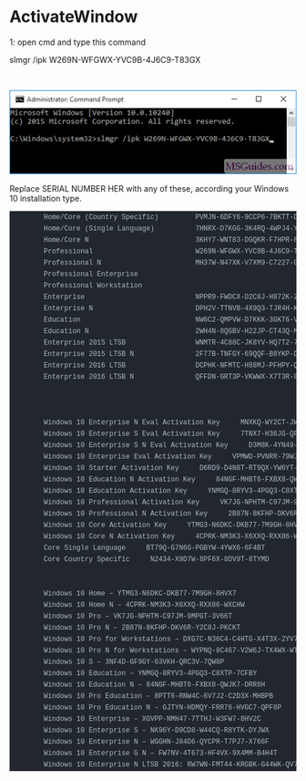 # ActivateWindow

1: open cmd and type this command

slmgr /ipk W269N-WFGWX-YVC9B-4J6C9-T83GX

<br/>

![Screenshot](windows-10-for-free-4.png)

 Replace SERIAL NUMBER HER with any of these, according your Windows 10 installation type.<br/>
<table class="highlight tab-size js-file-line-container js-code-nav-container js-tagsearch-file" data-paste-markdown-skip="" data-tab-size="8" data-tagsearch-lang="Text" data-tagsearch-path="Windows 10 Keys.txt" style='box-sizing: border-box; border-spacing: 0px; border-collapse: collapse; tab-size: 8; color: rgb(173, 186, 199); font-family: -apple-system, BlinkMacSystemFont, "Segoe UI", Helvetica, Arial, sans-serif, "Apple Color Emoji", "Segoe UI Emoji"; font-size: 14px; font-style: normal; font-variant-ligatures: normal; font-variant-caps: normal; font-weight: 400; letter-spacing: normal; orphans: 2; text-align: start; text-transform: none; white-space: normal; widows: 2; word-spacing: 0px; -webkit-text-stroke-width: 0px; background-color: rgb(34, 39, 46); text-decoration-thickness: initial; text-decoration-style: initial; text-decoration-color: initial;'>
    <tbody style="box-sizing: border-box;">
        <tr style="box-sizing: border-box; background-color: transparent;">
            <td class="blob-num js-line-number js-code-nav-line-number " data-line-number="2" style='box-sizing: border-box; padding: 0px 10px; width: 50px; min-width: 50px; font-family: ui-monospace, SFMono-Regular, "SF Mono", Menlo, Consolas, "Liberation Mono", monospace; font-size: 12px; line-height: 20px; color: var(--color-fg-subtle); text-align: right; white-space: nowrap; vertical-align: top; cursor: pointer; user-select: none;'><br></td>
            <td class="blob-code blob-code-inner js-file-line" style='box-sizing: border-box; padding: 0px 10px; position: relative; line-height: 20px; vertical-align: top; overflow: visible; font-family: ui-monospace, SFMono-Regular, "SF Mono", Menlo, Consolas, "Liberation Mono", monospace; font-size: 12px; color: var(--color-fg-default); overflow-wrap: normal; white-space: pre;'>Home/Core (Country Specific) &nbsp; &nbsp; &nbsp; &nbsp; PVMJN-6DFY6-9CCP6-7BKTT-D3WVR &nbsp;</td>
        </tr>
        <tr style="box-sizing: border-box;">
            <td class="blob-num js-line-number js-code-nav-line-number" data-line-number="3" style='box-sizing: border-box; padding: 0px 10px; width: 50px; min-width: 50px; font-family: ui-monospace, SFMono-Regular, "SF Mono", Menlo, Consolas, "Liberation Mono", monospace; font-size: 12px; line-height: 20px; color: var(--color-fg-subtle); text-align: right; white-space: nowrap; vertical-align: top; cursor: pointer; user-select: none;'><br></td>
            <td class="blob-code blob-code-inner js-file-line" style='box-sizing: border-box; padding: 0px 10px; position: relative; line-height: 20px; vertical-align: top; overflow: visible; font-family: ui-monospace, SFMono-Regular, "SF Mono", Menlo, Consolas, "Liberation Mono", monospace; font-size: 12px; color: var(--color-fg-default); overflow-wrap: normal; white-space: pre;'>Home/Core (Single Language) &nbsp; &nbsp; &nbsp; &nbsp; &nbsp;7HNRX-D7KGG-3K4RQ-4WPJ4-YTDFH &nbsp;</td>
        </tr>
        <tr style="box-sizing: border-box; background-color: transparent;">
            <td class="blob-num js-line-number js-code-nav-line-number" data-line-number="4" style='box-sizing: border-box; padding: 0px 10px; width: 50px; min-width: 50px; font-family: ui-monospace, SFMono-Regular, "SF Mono", Menlo, Consolas, "Liberation Mono", monospace; font-size: 12px; line-height: 20px; color: var(--color-fg-subtle); text-align: right; white-space: nowrap; vertical-align: top; cursor: pointer; user-select: none;'><br></td>
            <td class="blob-code blob-code-inner js-file-line" style='box-sizing: border-box; padding: 0px 10px; position: relative; line-height: 20px; vertical-align: top; overflow: visible; font-family: ui-monospace, SFMono-Regular, "SF Mono", Menlo, Consolas, "Liberation Mono", monospace; font-size: 12px; color: var(--color-fg-default); overflow-wrap: normal; white-space: pre;'>Home/Core N &nbsp; &nbsp; &nbsp; &nbsp; &nbsp; &nbsp; &nbsp; &nbsp; &nbsp; &nbsp; &nbsp; &nbsp; &nbsp;3KHY7-WNT83-DGQKR-F7HPR-844BM&nbsp;</td>
        </tr>
        <tr style="box-sizing: border-box;">
            <td class="blob-num js-line-number js-code-nav-line-number" data-line-number="5" style='box-sizing: border-box; padding: 0px 10px; width: 50px; min-width: 50px; font-family: ui-monospace, SFMono-Regular, "SF Mono", Menlo, Consolas, "Liberation Mono", monospace; font-size: 12px; line-height: 20px; color: var(--color-fg-subtle); text-align: right; white-space: nowrap; vertical-align: top; cursor: pointer; user-select: none;'><br></td>
            <td class="blob-code blob-code-inner js-file-line" style='box-sizing: border-box; padding: 0px 10px; position: relative; line-height: 20px; vertical-align: top; overflow: visible; font-family: ui-monospace, SFMono-Regular, "SF Mono", Menlo, Consolas, "Liberation Mono", monospace; font-size: 12px; color: var(--color-fg-default); overflow-wrap: normal; white-space: pre;'>Professional &nbsp; &nbsp; &nbsp; &nbsp; &nbsp; &nbsp; &nbsp; &nbsp; &nbsp; &nbsp; &nbsp; &nbsp; W269N-WFGWX-YVC9B-4J6C9-T83GX&nbsp;</td>
        </tr>
        <tr style="box-sizing: border-box; background-color: transparent;">
            <td class="blob-num js-line-number js-code-nav-line-number" data-line-number="6" style='box-sizing: border-box; padding: 0px 10px; width: 50px; min-width: 50px; font-family: ui-monospace, SFMono-Regular, "SF Mono", Menlo, Consolas, "Liberation Mono", monospace; font-size: 12px; line-height: 20px; color: var(--color-fg-subtle); text-align: right; white-space: nowrap; vertical-align: top; cursor: pointer; user-select: none;'><br></td>
            <td class="blob-code blob-code-inner js-file-line" style='box-sizing: border-box; padding: 0px 10px; position: relative; line-height: 20px; vertical-align: top; overflow: visible; font-family: ui-monospace, SFMono-Regular, "SF Mono", Menlo, Consolas, "Liberation Mono", monospace; font-size: 12px; color: var(--color-fg-default); overflow-wrap: normal; white-space: pre;'>Professional N &nbsp; &nbsp; &nbsp; &nbsp; &nbsp; &nbsp; &nbsp; &nbsp; &nbsp; &nbsp; &nbsp; MH37W-N47XK-V7XM9-C7227-GCQG9</td>
        </tr>
        <tr style="box-sizing: border-box;">
            <td class="blob-num js-line-number js-code-nav-line-number" data-line-number="7" style='box-sizing: border-box; padding: 0px 10px; width: 50px; min-width: 50px; font-family: ui-monospace, SFMono-Regular, "SF Mono", Menlo, Consolas, "Liberation Mono", monospace; font-size: 12px; line-height: 20px; color: var(--color-fg-subtle); text-align: right; white-space: nowrap; vertical-align: top; cursor: pointer; user-select: none;'><br></td>
            <td class="blob-code blob-code-inner js-file-line" style='box-sizing: border-box; padding: 0px 10px; position: relative; line-height: 20px; vertical-align: top; overflow: visible; font-family: ui-monospace, SFMono-Regular, "SF Mono", Menlo, Consolas, "Liberation Mono", monospace; font-size: 12px; color: var(--color-fg-default); overflow-wrap: normal; white-space: pre;'>Professional Enterprise &nbsp; &nbsp; &nbsp; &nbsp; &nbsp; &nbsp; &nbsp; &nbsp;&nbsp;</td>
        </tr>
        <tr style="box-sizing: border-box; background-color: transparent;">
            <td class="blob-num js-line-number js-code-nav-line-number" data-line-number="8" style='box-sizing: border-box; padding: 0px 10px; width: 50px; min-width: 50px; font-family: ui-monospace, SFMono-Regular, "SF Mono", Menlo, Consolas, "Liberation Mono", monospace; font-size: 12px; line-height: 20px; color: var(--color-fg-subtle); text-align: right; white-space: nowrap; vertical-align: top; cursor: pointer; user-select: none;'><br></td>
            <td class="blob-code blob-code-inner js-file-line" style='box-sizing: border-box; padding: 0px 10px; position: relative; line-height: 20px; vertical-align: top; overflow: visible; font-family: ui-monospace, SFMono-Regular, "SF Mono", Menlo, Consolas, "Liberation Mono", monospace; font-size: 12px; color: var(--color-fg-default); overflow-wrap: normal; white-space: pre;'>Professional Workstation &nbsp; &nbsp; &nbsp; &nbsp; &nbsp; &nbsp;&nbsp;</td>
        </tr>
        <tr style="box-sizing: border-box;">
            <td class="blob-num js-line-number js-code-nav-line-number" data-line-number="9" style='box-sizing: border-box; padding: 0px 10px; width: 50px; min-width: 50px; font-family: ui-monospace, SFMono-Regular, "SF Mono", Menlo, Consolas, "Liberation Mono", monospace; font-size: 12px; line-height: 20px; color: var(--color-fg-subtle); text-align: right; white-space: nowrap; vertical-align: top; cursor: pointer; user-select: none;'><br></td>
            <td class="blob-code blob-code-inner js-file-line" style='box-sizing: border-box; padding: 0px 10px; position: relative; line-height: 20px; vertical-align: top; overflow: visible; font-family: ui-monospace, SFMono-Regular, "SF Mono", Menlo, Consolas, "Liberation Mono", monospace; font-size: 12px; color: var(--color-fg-default); overflow-wrap: normal; white-space: pre;'>Enterprise &nbsp; &nbsp; &nbsp; &nbsp; &nbsp; &nbsp; &nbsp; &nbsp; &nbsp; &nbsp; &nbsp; &nbsp; &nbsp; NPPR9-FWDCX-D2C8J-H872K-2YT43&nbsp;</td>
        </tr>
        <tr style="box-sizing: border-box; background-color: transparent;">
            <td class="blob-num js-line-number js-code-nav-line-number" data-line-number="10" style='box-sizing: border-box; padding: 0px 10px; width: 50px; min-width: 50px; font-family: ui-monospace, SFMono-Regular, "SF Mono", Menlo, Consolas, "Liberation Mono", monospace; font-size: 12px; line-height: 20px; color: var(--color-fg-subtle); text-align: right; white-space: nowrap; vertical-align: top; cursor: pointer; user-select: none;'><br></td>
            <td class="blob-code blob-code-inner js-file-line" style='box-sizing: border-box; padding: 0px 10px; position: relative; line-height: 20px; vertical-align: top; overflow: visible; font-family: ui-monospace, SFMono-Regular, "SF Mono", Menlo, Consolas, "Liberation Mono", monospace; font-size: 12px; color: var(--color-fg-default); overflow-wrap: normal; white-space: pre;'>Enterprise N &nbsp; &nbsp; &nbsp; &nbsp; &nbsp; &nbsp; &nbsp; &nbsp; &nbsp; &nbsp; &nbsp; &nbsp; DPH2V-TTNVB-4X9Q3-TJR4H-KHJW4&nbsp;</td>
        </tr>
        <tr style="box-sizing: border-box;">
            <td class="blob-num js-line-number js-code-nav-line-number" data-line-number="11" style='box-sizing: border-box; padding: 0px 10px; width: 50px; min-width: 50px; font-family: ui-monospace, SFMono-Regular, "SF Mono", Menlo, Consolas, "Liberation Mono", monospace; font-size: 12px; line-height: 20px; color: var(--color-fg-subtle); text-align: right; white-space: nowrap; vertical-align: top; cursor: pointer; user-select: none;'><br></td>
            <td class="blob-code blob-code-inner js-file-line" style='box-sizing: border-box; padding: 0px 10px; position: relative; line-height: 20px; vertical-align: top; overflow: visible; font-family: ui-monospace, SFMono-Regular, "SF Mono", Menlo, Consolas, "Liberation Mono", monospace; font-size: 12px; color: var(--color-fg-default); overflow-wrap: normal; white-space: pre;'>Education &nbsp; &nbsp; &nbsp; &nbsp; &nbsp; &nbsp; &nbsp; &nbsp; &nbsp; &nbsp; &nbsp; &nbsp; &nbsp; &nbsp;NW6C2-QMPVW-D7KKK-3GKT6-VCFB2&nbsp;</td>
        </tr>
        <tr style="box-sizing: border-box; background-color: transparent;">
            <td class="blob-num js-line-number js-code-nav-line-number" data-line-number="12" style='box-sizing: border-box; padding: 0px 10px; width: 50px; min-width: 50px; font-family: ui-monospace, SFMono-Regular, "SF Mono", Menlo, Consolas, "Liberation Mono", monospace; font-size: 12px; line-height: 20px; color: var(--color-fg-subtle); text-align: right; white-space: nowrap; vertical-align: top; cursor: pointer; user-select: none;'><br></td>
            <td class="blob-code blob-code-inner js-file-line" style='box-sizing: border-box; padding: 0px 10px; position: relative; line-height: 20px; vertical-align: top; overflow: visible; font-family: ui-monospace, SFMono-Regular, "SF Mono", Menlo, Consolas, "Liberation Mono", monospace; font-size: 12px; color: var(--color-fg-default); overflow-wrap: normal; white-space: pre;'>Education N &nbsp; &nbsp; &nbsp; &nbsp; &nbsp; &nbsp; &nbsp; &nbsp; &nbsp; &nbsp; &nbsp; &nbsp; &nbsp;2WH4N-8QGBV-H22JP-CT43Q-MDWWJ&nbsp;</td>
        </tr>
        <tr style="box-sizing: border-box;">
            <td class="blob-num js-line-number js-code-nav-line-number" data-line-number="13" style='box-sizing: border-box; padding: 0px 10px; width: 50px; min-width: 50px; font-family: ui-monospace, SFMono-Regular, "SF Mono", Menlo, Consolas, "Liberation Mono", monospace; font-size: 12px; line-height: 20px; color: var(--color-fg-subtle); text-align: right; white-space: nowrap; vertical-align: top; cursor: pointer; user-select: none;'><br></td>
            <td class="blob-code blob-code-inner js-file-line" style='box-sizing: border-box; padding: 0px 10px; position: relative; line-height: 20px; vertical-align: top; overflow: visible; font-family: ui-monospace, SFMono-Regular, "SF Mono", Menlo, Consolas, "Liberation Mono", monospace; font-size: 12px; color: var(--color-fg-default); overflow-wrap: normal; white-space: pre;'>Enterprise 2015 LTSB &nbsp; &nbsp; &nbsp; &nbsp; &nbsp; &nbsp; &nbsp; &nbsp; WNMTR-4C88C-JK8YV-HQ7T2-76DF9</td>
        </tr>
        <tr style="box-sizing: border-box; background-color: transparent;">
            <td class="blob-num js-line-number js-code-nav-line-number" data-line-number="14" style='box-sizing: border-box; padding: 0px 10px; width: 50px; min-width: 50px; font-family: ui-monospace, SFMono-Regular, "SF Mono", Menlo, Consolas, "Liberation Mono", monospace; font-size: 12px; line-height: 20px; color: var(--color-fg-subtle); text-align: right; white-space: nowrap; vertical-align: top; cursor: pointer; user-select: none;'><br></td>
            <td class="blob-code blob-code-inner js-file-line" style='box-sizing: border-box; padding: 0px 10px; position: relative; line-height: 20px; vertical-align: top; overflow: visible; font-family: ui-monospace, SFMono-Regular, "SF Mono", Menlo, Consolas, "Liberation Mono", monospace; font-size: 12px; color: var(--color-fg-default); overflow-wrap: normal; white-space: pre;'>Enterprise 2015 LTSB N &nbsp; &nbsp; &nbsp; &nbsp; &nbsp; &nbsp; &nbsp; 2F77B-TNFGY-69QQF-B8YKP-D69TJ&nbsp;</td>
        </tr>
        <tr style="box-sizing: border-box;">
            <td class="blob-num js-line-number js-code-nav-line-number" data-line-number="15" style='box-sizing: border-box; padding: 0px 10px; width: 50px; min-width: 50px; font-family: ui-monospace, SFMono-Regular, "SF Mono", Menlo, Consolas, "Liberation Mono", monospace; font-size: 12px; line-height: 20px; color: var(--color-fg-subtle); text-align: right; white-space: nowrap; vertical-align: top; cursor: pointer; user-select: none;'><br></td>
            <td class="blob-code blob-code-inner js-file-line" style='box-sizing: border-box; padding: 0px 10px; position: relative; line-height: 20px; vertical-align: top; overflow: visible; font-family: ui-monospace, SFMono-Regular, "SF Mono", Menlo, Consolas, "Liberation Mono", monospace; font-size: 12px; color: var(--color-fg-default); overflow-wrap: normal; white-space: pre;'>Enterprise 2016 LTSB &nbsp; &nbsp; &nbsp; &nbsp; &nbsp; &nbsp; &nbsp; &nbsp; DCPHK-NFMTC-H88MJ-PFHPY-QJ4BJ &nbsp;</td>
        </tr>
        <tr style="box-sizing: border-box; background-color: transparent;">
            <td class="blob-num js-line-number js-code-nav-line-number" data-line-number="16" style='box-sizing: border-box; padding: 0px 10px; width: 50px; min-width: 50px; font-family: ui-monospace, SFMono-Regular, "SF Mono", Menlo, Consolas, "Liberation Mono", monospace; font-size: 12px; line-height: 20px; color: var(--color-fg-subtle); text-align: right; white-space: nowrap; vertical-align: top; cursor: pointer; user-select: none;'><br></td>
            <td class="blob-code blob-code-inner js-file-line" style='box-sizing: border-box; padding: 0px 10px; position: relative; line-height: 20px; vertical-align: top; overflow: visible; font-family: ui-monospace, SFMono-Regular, "SF Mono", Menlo, Consolas, "Liberation Mono", monospace; font-size: 12px; color: var(--color-fg-default); overflow-wrap: normal; white-space: pre;'>Enterprise 2016 LTSB N &nbsp; &nbsp; &nbsp; &nbsp; &nbsp; &nbsp; &nbsp; QFFDN-GRT3P-VKWWX-X7T3R-8B639</td>
        </tr>
        <tr style="box-sizing: border-box;">
            <td class="blob-num js-line-number js-code-nav-line-number" data-line-number="17" style='box-sizing: border-box; padding: 0px 10px; width: 50px; min-width: 50px; font-family: ui-monospace, SFMono-Regular, "SF Mono", Menlo, Consolas, "Liberation Mono", monospace; font-size: 12px; line-height: 20px; color: var(--color-fg-subtle); text-align: right; white-space: nowrap; vertical-align: top; cursor: pointer; user-select: none;'><br></td>
            <td class="blob-code blob-code-inner js-file-line" style='box-sizing: border-box; padding: 0px 10px; position: relative; line-height: 20px; vertical-align: top; overflow: visible; font-family: ui-monospace, SFMono-Regular, "SF Mono", Menlo, Consolas, "Liberation Mono", monospace; font-size: 12px; color: var(--color-fg-default); overflow-wrap: normal; white-space: pre;'><br></td>
        </tr>
        <tr style="box-sizing: border-box; background-color: transparent;">
            <td class="blob-num js-line-number js-code-nav-line-number" data-line-number="18" style='box-sizing: border-box; padding: 0px 10px; width: 50px; min-width: 50px; font-family: ui-monospace, SFMono-Regular, "SF Mono", Menlo, Consolas, "Liberation Mono", monospace; font-size: 12px; line-height: 20px; color: var(--color-fg-subtle); text-align: right; white-space: nowrap; vertical-align: top; cursor: pointer; user-select: none;'><br></td>
            <td class="blob-code blob-code-inner js-file-line" style='box-sizing: border-box; padding: 0px 10px; position: relative; line-height: 20px; vertical-align: top; overflow: visible; font-family: ui-monospace, SFMono-Regular, "SF Mono", Menlo, Consolas, "Liberation Mono", monospace; font-size: 12px; color: var(--color-fg-default); overflow-wrap: normal; white-space: pre;'><br></td>
        </tr>
        <tr style="box-sizing: border-box;">
            <td class="blob-num js-line-number js-code-nav-line-number" data-line-number="19" style='box-sizing: border-box; padding: 0px 10px; width: 50px; min-width: 50px; font-family: ui-monospace, SFMono-Regular, "SF Mono", Menlo, Consolas, "Liberation Mono", monospace; font-size: 12px; line-height: 20px; color: var(--color-fg-subtle); text-align: right; white-space: nowrap; vertical-align: top; cursor: pointer; user-select: none;'><br></td>
            <td class="blob-code blob-code-inner js-file-line" style='box-sizing: border-box; padding: 0px 10px; position: relative; line-height: 20px; vertical-align: top; overflow: visible; font-family: ui-monospace, SFMono-Regular, "SF Mono", Menlo, Consolas, "Liberation Mono", monospace; font-size: 12px; color: var(--color-fg-default); overflow-wrap: normal; white-space: pre;'>&nbsp;&nbsp;</td>
        </tr>
        <tr style="box-sizing: border-box; background-color: transparent;">
            <td class="blob-num js-line-number js-code-nav-line-number" data-line-number="20" style='box-sizing: border-box; padding: 0px 10px; width: 50px; min-width: 50px; font-family: ui-monospace, SFMono-Regular, "SF Mono", Menlo, Consolas, "Liberation Mono", monospace; font-size: 12px; line-height: 20px; color: var(--color-fg-subtle); text-align: right; white-space: nowrap; vertical-align: top; cursor: pointer; user-select: none;'><br></td>
            <td class="blob-code blob-code-inner js-file-line" style='box-sizing: border-box; padding: 0px 10px; position: relative; line-height: 20px; vertical-align: top; overflow: visible; font-family: ui-monospace, SFMono-Regular, "SF Mono", Menlo, Consolas, "Liberation Mono", monospace; font-size: 12px; color: var(--color-fg-default); overflow-wrap: normal; white-space: pre;'>Windows 10 Enterprise N Eval Activation Key &nbsp; &nbsp; MNXKQ-WY2CT-JWBJ2-T68TQ-YBH2V</td>
        </tr>
        <tr style="box-sizing: border-box;">
            <td class="blob-num js-line-number js-code-nav-line-number" data-line-number="21" style='box-sizing: border-box; padding: 0px 10px; width: 50px; min-width: 50px; font-family: ui-monospace, SFMono-Regular, "SF Mono", Menlo, Consolas, "Liberation Mono", monospace; font-size: 12px; line-height: 20px; color: var(--color-fg-subtle); text-align: right; white-space: nowrap; vertical-align: top; cursor: pointer; user-select: none;'><br></td>
            <td class="blob-code blob-code-inner js-file-line" style='box-sizing: border-box; padding: 0px 10px; position: relative; line-height: 20px; vertical-align: top; overflow: visible; font-family: ui-monospace, SFMono-Regular, "SF Mono", Menlo, Consolas, "Liberation Mono", monospace; font-size: 12px; color: var(--color-fg-default); overflow-wrap: normal; white-space: pre;'>Windows 10 Enterprise S Eval Activation Key &nbsp; &nbsp; 7TNX7-H36JG-QFF42-K4JYV-YY482</td>
        </tr>
        <tr style="box-sizing: border-box; background-color: transparent;">
            <td class="blob-num js-line-number js-code-nav-line-number" data-line-number="22" style='box-sizing: border-box; padding: 0px 10px; width: 50px; min-width: 50px; font-family: ui-monospace, SFMono-Regular, "SF Mono", Menlo, Consolas, "Liberation Mono", monospace; font-size: 12px; line-height: 20px; color: var(--color-fg-subtle); text-align: right; white-space: nowrap; vertical-align: top; cursor: pointer; user-select: none;'><br></td>
            <td class="blob-code blob-code-inner js-file-line" style='box-sizing: border-box; padding: 0px 10px; position: relative; line-height: 20px; vertical-align: top; overflow: visible; font-family: ui-monospace, SFMono-Regular, "SF Mono", Menlo, Consolas, "Liberation Mono", monospace; font-size: 12px; color: var(--color-fg-default); overflow-wrap: normal; white-space: pre;'>Windows 10 Enterprise S N Eval Activation Key &nbsp; &nbsp; D3M8K-4YN49-89KYG-4F3DR-TVJW3</td>
        </tr>
        <tr style="box-sizing: border-box;">
            <td class="blob-num js-line-number js-code-nav-line-number" data-line-number="23" style='box-sizing: border-box; padding: 0px 10px; width: 50px; min-width: 50px; font-family: ui-monospace, SFMono-Regular, "SF Mono", Menlo, Consolas, "Liberation Mono", monospace; font-size: 12px; line-height: 20px; color: var(--color-fg-subtle); text-align: right; white-space: nowrap; vertical-align: top; cursor: pointer; user-select: none;'><br></td>
            <td class="blob-code blob-code-inner js-file-line" style='box-sizing: border-box; padding: 0px 10px; position: relative; line-height: 20px; vertical-align: top; overflow: visible; font-family: ui-monospace, SFMono-Regular, "SF Mono", Menlo, Consolas, "Liberation Mono", monospace; font-size: 12px; color: var(--color-fg-default); overflow-wrap: normal; white-space: pre;'>Windows 10 Enterprise Eval Activation Key &nbsp; &nbsp; VPMWD-PVNRR-79WJ9-VVJQC-3YH2G</td>
        </tr>
        <tr style="box-sizing: border-box; background-color: transparent;">
            <td class="blob-num js-line-number js-code-nav-line-number" data-line-number="24" style='box-sizing: border-box; padding: 0px 10px; width: 50px; min-width: 50px; font-family: ui-monospace, SFMono-Regular, "SF Mono", Menlo, Consolas, "Liberation Mono", monospace; font-size: 12px; line-height: 20px; color: var(--color-fg-subtle); text-align: right; white-space: nowrap; vertical-align: top; cursor: pointer; user-select: none;'><br></td>
            <td class="blob-code blob-code-inner js-file-line" style='box-sizing: border-box; padding: 0px 10px; position: relative; line-height: 20px; vertical-align: top; overflow: visible; font-family: ui-monospace, SFMono-Regular, "SF Mono", Menlo, Consolas, "Liberation Mono", monospace; font-size: 12px; color: var(--color-fg-default); overflow-wrap: normal; white-space: pre;'>Windows 10 Starter Activation Key &nbsp; &nbsp; D6RD9-D4N8T-RT9QX-YW6YT-FCWWJ</td>
        </tr>
        <tr style="box-sizing: border-box;">
            <td class="blob-num js-line-number js-code-nav-line-number" data-line-number="25" style='box-sizing: border-box; padding: 0px 10px; width: 50px; min-width: 50px; font-family: ui-monospace, SFMono-Regular, "SF Mono", Menlo, Consolas, "Liberation Mono", monospace; font-size: 12px; line-height: 20px; color: var(--color-fg-subtle); text-align: right; white-space: nowrap; vertical-align: top; cursor: pointer; user-select: none;'><br></td>
            <td class="blob-code blob-code-inner js-file-line" style='box-sizing: border-box; padding: 0px 10px; position: relative; line-height: 20px; vertical-align: top; overflow: visible; font-family: ui-monospace, SFMono-Regular, "SF Mono", Menlo, Consolas, "Liberation Mono", monospace; font-size: 12px; color: var(--color-fg-default); overflow-wrap: normal; white-space: pre;'>Windows 10 Education N Activation Key &nbsp; &nbsp; 84NGF-MHBT6-FXBX8-QWJK7-DRR8H</td>
        </tr>
        <tr style="box-sizing: border-box; background-color: transparent;">
            <td class="blob-num js-line-number js-code-nav-line-number" data-line-number="26" style='box-sizing: border-box; padding: 0px 10px; width: 50px; min-width: 50px; font-family: ui-monospace, SFMono-Regular, "SF Mono", Menlo, Consolas, "Liberation Mono", monospace; font-size: 12px; line-height: 20px; color: var(--color-fg-subtle); text-align: right; white-space: nowrap; vertical-align: top; cursor: pointer; user-select: none;'><br></td>
            <td class="blob-code blob-code-inner js-file-line" style='box-sizing: border-box; padding: 0px 10px; position: relative; line-height: 20px; vertical-align: top; overflow: visible; font-family: ui-monospace, SFMono-Regular, "SF Mono", Menlo, Consolas, "Liberation Mono", monospace; font-size: 12px; color: var(--color-fg-default); overflow-wrap: normal; white-space: pre;'>Windows 10 Education Activation Key &nbsp; &nbsp; YNMGQ-8RYV3-4PGQ3-C8XTP-7CFBY</td>
        </tr>
        <tr style="box-sizing: border-box;">
            <td class="blob-num js-line-number js-code-nav-line-number" data-line-number="27" style='box-sizing: border-box; padding: 0px 10px; width: 50px; min-width: 50px; font-family: ui-monospace, SFMono-Regular, "SF Mono", Menlo, Consolas, "Liberation Mono", monospace; font-size: 12px; line-height: 20px; color: var(--color-fg-subtle); text-align: right; white-space: nowrap; vertical-align: top; cursor: pointer; user-select: none;'><br></td>
            <td class="blob-code blob-code-inner js-file-line" style='box-sizing: border-box; padding: 0px 10px; position: relative; line-height: 20px; vertical-align: top; overflow: visible; font-family: ui-monospace, SFMono-Regular, "SF Mono", Menlo, Consolas, "Liberation Mono", monospace; font-size: 12px; color: var(--color-fg-default); overflow-wrap: normal; white-space: pre;'>Windows 10 Professional Activation Key &nbsp; &nbsp; VK7JG-NPHTM-C97JM-9MPGT-3V66T</td>
        </tr>
        <tr style="box-sizing: border-box; background-color: transparent;">
            <td class="blob-num js-line-number js-code-nav-line-number" data-line-number="28" style='box-sizing: border-box; padding: 0px 10px; width: 50px; min-width: 50px; font-family: ui-monospace, SFMono-Regular, "SF Mono", Menlo, Consolas, "Liberation Mono", monospace; font-size: 12px; line-height: 20px; color: var(--color-fg-subtle); text-align: right; white-space: nowrap; vertical-align: top; cursor: pointer; user-select: none;'><br></td>
            <td class="blob-code blob-code-inner js-file-line" style='box-sizing: border-box; padding: 0px 10px; position: relative; line-height: 20px; vertical-align: top; overflow: visible; font-family: ui-monospace, SFMono-Regular, "SF Mono", Menlo, Consolas, "Liberation Mono", monospace; font-size: 12px; color: var(--color-fg-default); overflow-wrap: normal; white-space: pre;'>Windows 10 Professional N Activation Key &nbsp; &nbsp; 2B87N-8KFHP-DKV6R-Y2C8J-PKCKT</td>
        </tr>
        <tr style="box-sizing: border-box;">
            <td class="blob-num js-line-number js-code-nav-line-number" data-line-number="29" style='box-sizing: border-box; padding: 0px 10px; width: 50px; min-width: 50px; font-family: ui-monospace, SFMono-Regular, "SF Mono", Menlo, Consolas, "Liberation Mono", monospace; font-size: 12px; line-height: 20px; color: var(--color-fg-subtle); text-align: right; white-space: nowrap; vertical-align: top; cursor: pointer; user-select: none;'><br></td>
            <td class="blob-code blob-code-inner js-file-line" style='box-sizing: border-box; padding: 0px 10px; position: relative; line-height: 20px; vertical-align: top; overflow: visible; font-family: ui-monospace, SFMono-Regular, "SF Mono", Menlo, Consolas, "Liberation Mono", monospace; font-size: 12px; color: var(--color-fg-default); overflow-wrap: normal; white-space: pre;'>Windows 10 Core Activation Key &nbsp; &nbsp; YTMG3-N6DKC-DKB77-7M9GH-8HVX7</td>
        </tr>
        <tr style="box-sizing: border-box; background-color: transparent;">
            <td class="blob-num js-line-number js-code-nav-line-number" data-line-number="30" style='box-sizing: border-box; padding: 0px 10px; width: 50px; min-width: 50px; font-family: ui-monospace, SFMono-Regular, "SF Mono", Menlo, Consolas, "Liberation Mono", monospace; font-size: 12px; line-height: 20px; color: var(--color-fg-subtle); text-align: right; white-space: nowrap; vertical-align: top; cursor: pointer; user-select: none;'><br></td>
            <td class="blob-code blob-code-inner js-file-line" style='box-sizing: border-box; padding: 0px 10px; position: relative; line-height: 20px; vertical-align: top; overflow: visible; font-family: ui-monospace, SFMono-Regular, "SF Mono", Menlo, Consolas, "Liberation Mono", monospace; font-size: 12px; color: var(--color-fg-default); overflow-wrap: normal; white-space: pre;'>Windows 10 Core N Activation Key &nbsp; &nbsp; 4CPRK-NM3K3-X6XXQ-RXX86-WXCHW</td>
        </tr>
        <tr style="box-sizing: border-box;">
            <td class="blob-num js-line-number js-code-nav-line-number" data-line-number="31" style='box-sizing: border-box; padding: 0px 10px; width: 50px; min-width: 50px; font-family: ui-monospace, SFMono-Regular, "SF Mono", Menlo, Consolas, "Liberation Mono", monospace; font-size: 12px; line-height: 20px; color: var(--color-fg-subtle); text-align: right; white-space: nowrap; vertical-align: top; cursor: pointer; user-select: none;'><br></td>
            <td class="blob-code blob-code-inner js-file-line" style='box-sizing: border-box; padding: 0px 10px; position: relative; line-height: 20px; vertical-align: top; overflow: visible; font-family: ui-monospace, SFMono-Regular, "SF Mono", Menlo, Consolas, "Liberation Mono", monospace; font-size: 12px; color: var(--color-fg-default); overflow-wrap: normal; white-space: pre;'>Core Single Language &nbsp; &nbsp; BT79Q-G7N6G-PGBYW-4YWX6-6F4BT</td>
        </tr>
        <tr style="box-sizing: border-box; background-color: transparent;">
            <td class="blob-num js-line-number js-code-nav-line-number" data-line-number="32" style='box-sizing: border-box; padding: 0px 10px; width: 50px; min-width: 50px; font-family: ui-monospace, SFMono-Regular, "SF Mono", Menlo, Consolas, "Liberation Mono", monospace; font-size: 12px; line-height: 20px; color: var(--color-fg-subtle); text-align: right; white-space: nowrap; vertical-align: top; cursor: pointer; user-select: none;'><br></td>
            <td class="blob-code blob-code-inner js-file-line" style='box-sizing: border-box; padding: 0px 10px; position: relative; line-height: 20px; vertical-align: top; overflow: visible; font-family: ui-monospace, SFMono-Regular, "SF Mono", Menlo, Consolas, "Liberation Mono", monospace; font-size: 12px; color: var(--color-fg-default); overflow-wrap: normal; white-space: pre;'>Core Country Specific &nbsp; &nbsp; N2434-X9D7W-8PF6X-8DV9T-8TYMD</td>
        </tr>
        <tr style="box-sizing: border-box;">
            <td class="blob-num js-line-number js-code-nav-line-number" data-line-number="33" style='box-sizing: border-box; padding: 0px 10px; width: 50px; min-width: 50px; font-family: ui-monospace, SFMono-Regular, "SF Mono", Menlo, Consolas, "Liberation Mono", monospace; font-size: 12px; line-height: 20px; color: var(--color-fg-subtle); text-align: right; white-space: nowrap; vertical-align: top; cursor: pointer; user-select: none;'><br></td>
            <td class="blob-code blob-code-inner js-file-line" style='box-sizing: border-box; padding: 0px 10px; position: relative; line-height: 20px; vertical-align: top; overflow: visible; font-family: ui-monospace, SFMono-Regular, "SF Mono", Menlo, Consolas, "Liberation Mono", monospace; font-size: 12px; color: var(--color-fg-default); overflow-wrap: normal; white-space: pre;'><br></td>
        </tr>
        <tr style="box-sizing: border-box; background-color: transparent;">
            <td class="blob-num js-line-number js-code-nav-line-number" data-line-number="34" style='box-sizing: border-box; padding: 0px 10px; width: 50px; min-width: 50px; font-family: ui-monospace, SFMono-Regular, "SF Mono", Menlo, Consolas, "Liberation Mono", monospace; font-size: 12px; line-height: 20px; color: var(--color-fg-subtle); text-align: right; white-space: nowrap; vertical-align: top; cursor: pointer; user-select: none;'><br></td>
            <td class="blob-code blob-code-inner js-file-line" style='box-sizing: border-box; padding: 0px 10px; position: relative; line-height: 20px; vertical-align: top; overflow: visible; font-family: ui-monospace, SFMono-Regular, "SF Mono", Menlo, Consolas, "Liberation Mono", monospace; font-size: 12px; color: var(--color-fg-default); overflow-wrap: normal; white-space: pre;'><br></td>
        </tr>
        <tr style="box-sizing: border-box;">
            <td class="blob-num js-line-number js-code-nav-line-number" data-line-number="35" style='box-sizing: border-box; padding: 0px 10px; width: 50px; min-width: 50px; font-family: ui-monospace, SFMono-Regular, "SF Mono", Menlo, Consolas, "Liberation Mono", monospace; font-size: 12px; line-height: 20px; color: var(--color-fg-subtle); text-align: right; white-space: nowrap; vertical-align: top; cursor: pointer; user-select: none;'><br></td>
            <td class="blob-code blob-code-inner js-file-line" style='box-sizing: border-box; padding: 0px 10px; position: relative; line-height: 20px; vertical-align: top; overflow: visible; font-family: ui-monospace, SFMono-Regular, "SF Mono", Menlo, Consolas, "Liberation Mono", monospace; font-size: 12px; color: var(--color-fg-default); overflow-wrap: normal; white-space: pre;'>Windows 10 Home &ndash; YTMG3-N6DKC-DKB77-7M9GH-8HVX7</td>
        </tr>
        <tr style="box-sizing: border-box; background-color: transparent;">
            <td class="blob-num js-line-number js-code-nav-line-number" data-line-number="36" style='box-sizing: border-box; padding: 0px 10px; width: 50px; min-width: 50px; font-family: ui-monospace, SFMono-Regular, "SF Mono", Menlo, Consolas, "Liberation Mono", monospace; font-size: 12px; line-height: 20px; color: var(--color-fg-subtle); text-align: right; white-space: nowrap; vertical-align: top; cursor: pointer; user-select: none;'><br></td>
            <td class="blob-code blob-code-inner js-file-line" style='box-sizing: border-box; padding: 0px 10px; position: relative; line-height: 20px; vertical-align: top; overflow: visible; font-family: ui-monospace, SFMono-Regular, "SF Mono", Menlo, Consolas, "Liberation Mono", monospace; font-size: 12px; color: var(--color-fg-default); overflow-wrap: normal; white-space: pre;'>Windows 10 Home N &ndash; 4CPRK-NM3K3-X6XXQ-RXX86-WXCHW</td>
        </tr>
        <tr style="box-sizing: border-box;">
            <td class="blob-num js-line-number js-code-nav-line-number" data-line-number="37" style='box-sizing: border-box; padding: 0px 10px; width: 50px; min-width: 50px; font-family: ui-monospace, SFMono-Regular, "SF Mono", Menlo, Consolas, "Liberation Mono", monospace; font-size: 12px; line-height: 20px; color: var(--color-fg-subtle); text-align: right; white-space: nowrap; vertical-align: top; cursor: pointer; user-select: none;'><br></td>
            <td class="blob-code blob-code-inner js-file-line" style='box-sizing: border-box; padding: 0px 10px; position: relative; line-height: 20px; vertical-align: top; overflow: visible; font-family: ui-monospace, SFMono-Regular, "SF Mono", Menlo, Consolas, "Liberation Mono", monospace; font-size: 12px; color: var(--color-fg-default); overflow-wrap: normal; white-space: pre;'>Windows 10 Pro &ndash; VK7JG-NPHTM-C97JM-9MPGT-3V66T</td>
        </tr>
        <tr style="box-sizing: border-box; background-color: transparent;">
            <td class="blob-num js-line-number js-code-nav-line-number" data-line-number="38" style='box-sizing: border-box; padding: 0px 10px; width: 50px; min-width: 50px; font-family: ui-monospace, SFMono-Regular, "SF Mono", Menlo, Consolas, "Liberation Mono", monospace; font-size: 12px; line-height: 20px; color: var(--color-fg-subtle); text-align: right; white-space: nowrap; vertical-align: top; cursor: pointer; user-select: none;'><br></td>
            <td class="blob-code blob-code-inner js-file-line" style='box-sizing: border-box; padding: 0px 10px; position: relative; line-height: 20px; vertical-align: top; overflow: visible; font-family: ui-monospace, SFMono-Regular, "SF Mono", Menlo, Consolas, "Liberation Mono", monospace; font-size: 12px; color: var(--color-fg-default); overflow-wrap: normal; white-space: pre;'>Windows 10 Pro N &ndash; 2B87N-8KFHP-DKV6R-Y2C8J-PKCKT</td>
        </tr>
        <tr style="box-sizing: border-box;">
            <td class="blob-num js-line-number js-code-nav-line-number" data-line-number="39" style='box-sizing: border-box; padding: 0px 10px; width: 50px; min-width: 50px; font-family: ui-monospace, SFMono-Regular, "SF Mono", Menlo, Consolas, "Liberation Mono", monospace; font-size: 12px; line-height: 20px; color: var(--color-fg-subtle); text-align: right; white-space: nowrap; vertical-align: top; cursor: pointer; user-select: none;'><br></td>
            <td class="blob-code blob-code-inner js-file-line" style='box-sizing: border-box; padding: 0px 10px; position: relative; line-height: 20px; vertical-align: top; overflow: visible; font-family: ui-monospace, SFMono-Regular, "SF Mono", Menlo, Consolas, "Liberation Mono", monospace; font-size: 12px; color: var(--color-fg-default); overflow-wrap: normal; white-space: pre;'>Windows 10 Pro for Workstations &ndash; DXG7C-N36C4-C4HTG-X4T3X-2YV77</td>
        </tr>
        <tr style="box-sizing: border-box; background-color: transparent;">
            <td class="blob-num js-line-number js-code-nav-line-number" data-line-number="40" style='box-sizing: border-box; padding: 0px 10px; width: 50px; min-width: 50px; font-family: ui-monospace, SFMono-Regular, "SF Mono", Menlo, Consolas, "Liberation Mono", monospace; font-size: 12px; line-height: 20px; color: var(--color-fg-subtle); text-align: right; white-space: nowrap; vertical-align: top; cursor: pointer; user-select: none;'><br></td>
            <td class="blob-code blob-code-inner js-file-line" style='box-sizing: border-box; padding: 0px 10px; position: relative; line-height: 20px; vertical-align: top; overflow: visible; font-family: ui-monospace, SFMono-Regular, "SF Mono", Menlo, Consolas, "Liberation Mono", monospace; font-size: 12px; color: var(--color-fg-default); overflow-wrap: normal; white-space: pre;'>Windows 10 Pro N for Workstations &ndash; WYPNQ-8C467-V2W6J-TX4WX-WT2RQ</td>
        </tr>
        <tr style="box-sizing: border-box;">
            <td class="blob-num js-line-number js-code-nav-line-number" data-line-number="41" style='box-sizing: border-box; padding: 0px 10px; width: 50px; min-width: 50px; font-family: ui-monospace, SFMono-Regular, "SF Mono", Menlo, Consolas, "Liberation Mono", monospace; font-size: 12px; line-height: 20px; color: var(--color-fg-subtle); text-align: right; white-space: nowrap; vertical-align: top; cursor: pointer; user-select: none;'><br></td>
            <td class="blob-code blob-code-inner js-file-line" style='box-sizing: border-box; padding: 0px 10px; position: relative; line-height: 20px; vertical-align: top; overflow: visible; font-family: ui-monospace, SFMono-Regular, "SF Mono", Menlo, Consolas, "Liberation Mono", monospace; font-size: 12px; color: var(--color-fg-default); overflow-wrap: normal; white-space: pre;'>Windows 10 S &ndash; 3NF4D-GF9GY-63VKH-QRC3V-7QW8P</td>
        </tr>
        <tr style="box-sizing: border-box; background-color: transparent;">
            <td class="blob-num js-line-number js-code-nav-line-number" data-line-number="42" style='box-sizing: border-box; padding: 0px 10px; width: 50px; min-width: 50px; font-family: ui-monospace, SFMono-Regular, "SF Mono", Menlo, Consolas, "Liberation Mono", monospace; font-size: 12px; line-height: 20px; color: var(--color-fg-subtle); text-align: right; white-space: nowrap; vertical-align: top; cursor: pointer; user-select: none;'><br></td>
            <td class="blob-code blob-code-inner js-file-line" style='box-sizing: border-box; padding: 0px 10px; position: relative; line-height: 20px; vertical-align: top; overflow: visible; font-family: ui-monospace, SFMono-Regular, "SF Mono", Menlo, Consolas, "Liberation Mono", monospace; font-size: 12px; color: var(--color-fg-default); overflow-wrap: normal; white-space: pre;'>Windows 10 Education &ndash; YNMGQ-8RYV3-4PGQ3-C8XTP-7CFBY</td>
        </tr>
        <tr style="box-sizing: border-box;">
            <td class="blob-num js-line-number js-code-nav-line-number" data-line-number="43" style='box-sizing: border-box; padding: 0px 10px; width: 50px; min-width: 50px; font-family: ui-monospace, SFMono-Regular, "SF Mono", Menlo, Consolas, "Liberation Mono", monospace; font-size: 12px; line-height: 20px; color: var(--color-fg-subtle); text-align: right; white-space: nowrap; vertical-align: top; cursor: pointer; user-select: none;'><br></td>
            <td class="blob-code blob-code-inner js-file-line" style='box-sizing: border-box; padding: 0px 10px; position: relative; line-height: 20px; vertical-align: top; overflow: visible; font-family: ui-monospace, SFMono-Regular, "SF Mono", Menlo, Consolas, "Liberation Mono", monospace; font-size: 12px; color: var(--color-fg-default); overflow-wrap: normal; white-space: pre;'>Windows 10 Education N &ndash; 84NGF-MHBT6-FXBX8-QWJK7-DRR8H</td>
        </tr>
        <tr style="box-sizing: border-box; background-color: transparent;">
            <td class="blob-num js-line-number js-code-nav-line-number" data-line-number="44" style='box-sizing: border-box; padding: 0px 10px; width: 50px; min-width: 50px; font-family: ui-monospace, SFMono-Regular, "SF Mono", Menlo, Consolas, "Liberation Mono", monospace; font-size: 12px; line-height: 20px; color: var(--color-fg-subtle); text-align: right; white-space: nowrap; vertical-align: top; cursor: pointer; user-select: none;'><br></td>
            <td class="blob-code blob-code-inner js-file-line" style='box-sizing: border-box; padding: 0px 10px; position: relative; line-height: 20px; vertical-align: top; overflow: visible; font-family: ui-monospace, SFMono-Regular, "SF Mono", Menlo, Consolas, "Liberation Mono", monospace; font-size: 12px; color: var(--color-fg-default); overflow-wrap: normal; white-space: pre;'>Windows 10 Pro Education &ndash; 8PTT6-RNW4C-6V7J2-C2D3X-MHBPB</td>
        </tr>
        <tr style="box-sizing: border-box;">
            <td class="blob-num js-line-number js-code-nav-line-number" data-line-number="45" style='box-sizing: border-box; padding: 0px 10px; width: 50px; min-width: 50px; font-family: ui-monospace, SFMono-Regular, "SF Mono", Menlo, Consolas, "Liberation Mono", monospace; font-size: 12px; line-height: 20px; color: var(--color-fg-subtle); text-align: right; white-space: nowrap; vertical-align: top; cursor: pointer; user-select: none;'><br></td>
            <td class="blob-code blob-code-inner js-file-line" style='box-sizing: border-box; padding: 0px 10px; position: relative; line-height: 20px; vertical-align: top; overflow: visible; font-family: ui-monospace, SFMono-Regular, "SF Mono", Menlo, Consolas, "Liberation Mono", monospace; font-size: 12px; color: var(--color-fg-default); overflow-wrap: normal; white-space: pre;'>Windows 10 Pro Education N &ndash; GJTYN-HDMQY-FRR76-HVGC7-QPF8P</td>
        </tr>
        <tr style="box-sizing: border-box; background-color: transparent;">
            <td class="blob-num js-line-number js-code-nav-line-number" data-line-number="46" style='box-sizing: border-box; padding: 0px 10px; width: 50px; min-width: 50px; font-family: ui-monospace, SFMono-Regular, "SF Mono", Menlo, Consolas, "Liberation Mono", monospace; font-size: 12px; line-height: 20px; color: var(--color-fg-subtle); text-align: right; white-space: nowrap; vertical-align: top; cursor: pointer; user-select: none;'><br></td>
            <td class="blob-code blob-code-inner js-file-line" style='box-sizing: border-box; padding: 0px 10px; position: relative; line-height: 20px; vertical-align: top; overflow: visible; font-family: ui-monospace, SFMono-Regular, "SF Mono", Menlo, Consolas, "Liberation Mono", monospace; font-size: 12px; color: var(--color-fg-default); overflow-wrap: normal; white-space: pre;'>Windows 10 Enterprise &ndash; XGVPP-NMH47-7TTHJ-W3FW7-8HV2C</td>
        </tr>
        <tr style="box-sizing: border-box;">
            <td class="blob-num js-line-number js-code-nav-line-number" data-line-number="47" style='box-sizing: border-box; padding: 0px 10px; width: 50px; min-width: 50px; font-family: ui-monospace, SFMono-Regular, "SF Mono", Menlo, Consolas, "Liberation Mono", monospace; font-size: 12px; line-height: 20px; color: var(--color-fg-subtle); text-align: right; white-space: nowrap; vertical-align: top; cursor: pointer; user-select: none;'><br></td>
            <td class="blob-code blob-code-inner js-file-line" style='box-sizing: border-box; padding: 0px 10px; position: relative; line-height: 20px; vertical-align: top; overflow: visible; font-family: ui-monospace, SFMono-Regular, "SF Mono", Menlo, Consolas, "Liberation Mono", monospace; font-size: 12px; color: var(--color-fg-default); overflow-wrap: normal; white-space: pre;'>Windows 10 Enterprise S &ndash; NK96Y-D9CD8-W44CQ-R8YTK-DYJWX</td>
        </tr>
        <tr style="box-sizing: border-box; background-color: transparent;">
            <td class="blob-num js-line-number js-code-nav-line-number" data-line-number="48" style='box-sizing: border-box; padding: 0px 10px; width: 50px; min-width: 50px; font-family: ui-monospace, SFMono-Regular, "SF Mono", Menlo, Consolas, "Liberation Mono", monospace; font-size: 12px; line-height: 20px; color: var(--color-fg-subtle); text-align: right; white-space: nowrap; vertical-align: top; cursor: pointer; user-select: none;'><br></td>
            <td class="blob-code blob-code-inner js-file-line" style='box-sizing: border-box; padding: 0px 10px; position: relative; line-height: 20px; vertical-align: top; overflow: visible; font-family: ui-monospace, SFMono-Regular, "SF Mono", Menlo, Consolas, "Liberation Mono", monospace; font-size: 12px; color: var(--color-fg-default); overflow-wrap: normal; white-space: pre;'>Windows 10 Enterprise N &ndash; WGGHN-J84D6-QYCPR-T7PJ7-X766F</td>
        </tr>
        <tr style="box-sizing: border-box;">
            <td class="blob-num js-line-number js-code-nav-line-number" data-line-number="49" style='box-sizing: border-box; padding: 0px 10px; width: 50px; min-width: 50px; font-family: ui-monospace, SFMono-Regular, "SF Mono", Menlo, Consolas, "Liberation Mono", monospace; font-size: 12px; line-height: 20px; color: var(--color-fg-subtle); text-align: right; white-space: nowrap; vertical-align: top; cursor: pointer; user-select: none;'><br></td>
            <td class="blob-code blob-code-inner js-file-line" style='box-sizing: border-box; padding: 0px 10px; position: relative; line-height: 20px; vertical-align: top; overflow: visible; font-family: ui-monospace, SFMono-Regular, "SF Mono", Menlo, Consolas, "Liberation Mono", monospace; font-size: 12px; color: var(--color-fg-default); overflow-wrap: normal; white-space: pre;'>Windows 10 Enterprise G N &ndash; FW7NV-4T673-HF4VX-9X4MM-B4H4T</td>
        </tr>
        <tr style="box-sizing: border-box; background-color: transparent;">
            <td class="blob-num js-line-number js-code-nav-line-number" data-line-number="50" style='box-sizing: border-box; padding: 0px 10px; width: 50px; min-width: 50px; font-family: ui-monospace, SFMono-Regular, "SF Mono", Menlo, Consolas, "Liberation Mono", monospace; font-size: 12px; line-height: 20px; color: var(--color-fg-subtle); text-align: right; white-space: nowrap; vertical-align: top; cursor: pointer; user-select: none;'><br></td>
            <td class="blob-code blob-code-inner js-file-line" style='box-sizing: border-box; padding: 0px 10px; position: relative; line-height: 20px; vertical-align: top; overflow: visible; font-family: ui-monospace, SFMono-Regular, "SF Mono", Menlo, Consolas, "Liberation Mono", monospace; font-size: 12px; color: var(--color-fg-default); overflow-wrap: normal; white-space: pre;'>Windows 10 Enterprise N LTSB 2016: RW7WN-FMT44-KRGBK-G44WK-QV7YK</td>
        </tr>
    </tbody>
</table>
